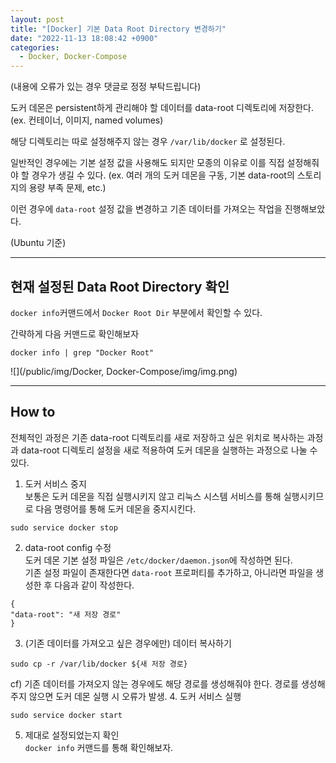 ```yaml
---
layout: post
title: "[Docker] 기본 Data Root Directory 변경하기"
date: "2022-11-13 18:08:42 +0900"
categories:
  - Docker, Docker-Compose
---
```

(내용에 오류가 있는 경우 댓글로 정정 부탁드립니다)  
  
도커
 데몬은 persistent하게 관리해야 할 데이터를 data\-root
 디렉토리에 저장한다. (ex. 컨테이너, 이미지, named
 volumes)  
  
해당 디렉토리는 따로 설정해주지 않는
 경우 `/var/lib/docker` 로 설정된다.  
  
일반적인
 경우에는 기본 설정 값을 사용해도 되지만 모종의 이유로 이를
 직접 설정해줘야 할 경우가 생길 수 있다. (ex. 여러 개의 도커
 데몬을 구동, 기본 data\-root의 스토리지의 용량 부족 문제,
 etc.)  
  
이런 경우에 `data-root` 설정
 값을 변경하고 기존 데이터를 가져오는 작업을 진행해보았다.  
  
(Ubuntu
 기준)
 




---


## 현재 설정된 Data Root Directory 확인



`docker info`커맨드에서
 `Docker Root Dir` 부분에서 확인할 수 있다.
 


간략하게 다음 커맨드로 확인해보자



```False
docker info | grep "Docker Root"
```




![](/public/img/Docker, Docker-Compose/img/img.png)












---


## How to



 전체적인 과정은 기존 data\-root 디렉토리를 새로 저장하고 싶은
 위치로 복사하는 과정과 data\-root 디렉토리 설정을 새로
 적용하여 도커 데몬을 실행하는 과정으로 나눌 수 있다.
 


1. 도커 서비스 중지  
보통은 도커 데몬을 직접 실행시키지
 않고 리눅스 시스템 서비스를 통해 실행시키므로 다음
 명령어를 통해 도커 데몬을 중지시킨다.
 



```False
sudo service docker stop
```
2. data\-root config 수정  
도커 데몬 기본 설정 파일은
 `/etc/docker/daemon.json`에 작성하면 된다.  
기존
 설정 파일이 존재한다면 `data-root` 프로퍼티를
 추가하고, 아니라면 파일을 생성한 후 다음과 같이
 작성한다.
 



```False
{  
"data-root": "새 저장 경로"
}
```
3. (기존 데이터를 가져오고 싶은 경우에만) 데이터 복사하기
 



```False
sudo cp -r /var/lib/docker ${새 저장 경로}
```


 cf) 기존 데이터를 가져오지 않는 경우에도 해당 경로를
 생성해줘야 한다. 경로를 생성해주지 않으면 도커 데몬 실행
 시 오류가 발생.
4. 도커 서비스 실행



```False
sudo service docker start
```
5. 제대로 설정되었는지 확인  
`docker info`
 커맨드를 통해 확인해보자.
